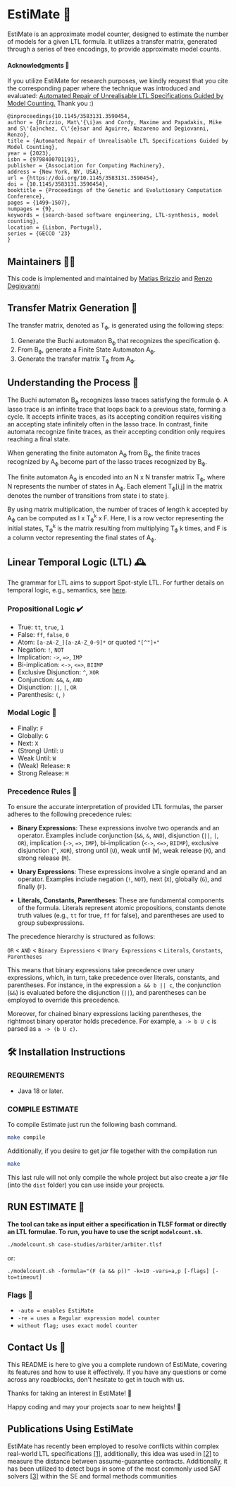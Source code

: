# EstiMate 🦉

EstiMate is an approximate model counter, designed to estimate the number of models for a given LTL formula. It utilizes a transfer matrix, generated through a series of tree encodings, to provide approximate model counts.

#### Acknowledgments 🌟

If you utilize EstiMate for research purposes, we kindly request that you cite the corresponding paper where the technique was introduced and evaluated: [Automated Repair of Unrealisable LTL Specifications Guided by Model Counting.](https://dl.acm.org/doi/10.1145/3583131.3590454) Thank you :)

```
@inproceedings{10.1145/3583131.3590454,
author = {Brizzio, Mat\'{\i}as and Cordy, Maxime and Papadakis, Mike and S\'{a}nchez, C\'{e}sar and Aguirre, Nazareno and Degiovanni, Renzo},
title = {Automated Repair of Unrealisable LTL Specifications Guided by Model Counting},
year = {2023},
isbn = {9798400701191},
publisher = {Association for Computing Machinery},
address = {New York, NY, USA},
url = {https://doi.org/10.1145/3583131.3590454},
doi = {10.1145/3583131.3590454},
booktitle = {Proceedings of the Genetic and Evolutionary Computation Conference},
pages = {1499–1507},
numpages = {9},
keywords = {search-based software engineering, LTL-synthesis, model counting},
location = {Lisbon, Portugal},
series = {GECCO '23}
}
```


## Maintainers 👨‍💻

This code is implemented and maintained by [Matias Brizzio](mailto:matias.brizzio@imdea.org?subject=[GitHub]%20Source%20EstiMate) and [Renzo Degiovanni](https://rdegiovanni.github.io)

## Transfer Matrix Generation 🔄

The transfer matrix, denoted as T<sub>ϕ</sub>, is generated using the following steps:

1. Generate the Buchi automaton B<sub>ϕ</sub> that recognizes the specification ϕ.
2. From B<sub>ϕ</sub>, generate a Finite State Automaton A<sub>ϕ</sub>.
3. Generate the transfer matrix T<sub>ϕ</sub> from A<sub>ϕ</sub>.

## Understanding the Process 🤔
The Buchi automaton B<sub>ϕ</sub> recognizes lasso traces satisfying the formula ϕ. A lasso trace is an infinite trace that loops back to a previous state, forming a cycle. It accepts infinite traces, as its accepting condition requires visiting an accepting state infinitely often in the lasso trace. In contrast, finite automata recognize finite traces, as their accepting condition only requires reaching a final state.

When generating the finite automaton A<sub>ϕ</sub> from B<sub>ϕ</sub>, the finite traces recognized by A<sub>ϕ</sub> become part of the lasso traces recognized by B<sub>ϕ</sub>.

The finite automaton A<sub>ϕ</sub> is encoded into an N x N transfer matrix T<sub>ϕ</sub>, where N represents the number of states in A<sub>ϕ</sub>. Each element T<sub>ϕ</sub>[i,j] in the matrix denotes the number of transitions from state i to state j.

By using matrix multiplication, the number of traces of length k accepted by A<sub>ϕ</sub> can be computed as I x T<sub>ϕ</sub><sup>k</sup> x F. Here, I is a row vector representing the initial states, T<sub>ϕ</sub><sup>k</sup> is the matrix resulting from multiplying T<sub>ϕ</sub> k times, and F is a column vector representing the final states of A<sub>ϕ</sub>.

## Linear Temporal Logic (LTL) <a name="LTL" /> 🕰️

The grammar for LTL aims to support Spot-style LTL. For further details on temporal logic, e.g., semantics, see [here](https://spot.lrde.epita.fr/tl.pdf).

### Propositional Logic ✔️

* True: `tt`, `true`, `1`
* False: `ff`, `false`, `0`
* Atom: `[a-zA-Z_][a-zA-Z_0-9]*` or quoted `"[^"]+"`
* Negation: `!`, `NOT`
* Implication: `->`, `=>`, `IMP`
* Bi-implication: `<->`, `<=>`, `BIIMP`
* Exclusive Disjunction: `^`, `XOR`
* Conjunction: `&&`, `&`, `AND`
* Disjunction: `||`, `|`, `OR`
* Parenthesis: `(`, `)`

### Modal Logic 🚪

* Finally: `F`
* Globally: `G`
* Next: `X`
* (Strong) Until: `U`
* Weak Until: `W`
* (Weak) Release: `R`
* Strong Release: `M`

### Precedence Rules 📜

To ensure the accurate interpretation of provided LTL formulas, the parser adheres to the following precedence rules:

- **Binary Expressions**: These expressions involve two operands and an operator. Examples include conjunction (`&&`, `&`, `AND`), disjunction (`||`, `|`, `OR`), implication (`->`, `=>`, `IMP`), bi-implication (`<->`, `<=>`, `BIIMP`), exclusive disjunction (`^`, `XOR`), strong until (`U`), weak until (`W`), weak release (`R`), and strong release (`M`).

- **Unary Expressions**: These expressions involve a single operand and an operator. Examples include negation (`!`, `NOT`), next (`X`), globally (`G`), and finally (`F`).

- **Literals, Constants, Parentheses**: These are fundamental components of the formula. Literals represent atomic propositions, constants denote truth values (e.g., `tt` for true, `ff` for false), and parentheses are used to group subexpressions.

The precedence hierarchy is structured as follows:

`OR` < `AND` < `Binary Expressions` < `Unary Expressions` < `Literals`, `Constants`, `Parentheses`

This means that binary expressions take precedence over unary expressions, which, in turn, take precedence over literals, constants, and parentheses. For instance, in the expression `a && b || c`, the conjunction (`&&`) is evaluated before the disjunction (`||`), and parentheses can be employed to override this precedence.

Moreover, for chained binary expressions lacking parentheses, the rightmost binary operator holds precedence. For example, `a -> b U c` is parsed as `a -> (b U c)`.


## 🛠️ Installation Instructions

### REQUIREMENTS

- Java 18 or later.

### COMPILE ESTIMATE 
To compile Estimate just run the following bash command.

```bash
make compile
```
Additionally, if you desire to get *jar* file together with the compilation run

```bash
make
```

This last rule will not only compile the whole project but also create a *jar* file (into the `dist` folder) you can use inside your projects.

## RUN ESTIMATE 🚀

**The tool can take as input either a specification in TLSF format or directly an LTL formulae. To run, you have to use the script `modelcount.sh`.**

```bash
./modelcount.sh case-studies/arbiter/arbiter.tlsf 
```

or:

```
./modelcount.sh -formula="(F (a && p))" -k=10 -vars=a,p [-flags] [-to=timeout]
```

### Flags 🚩
 * `-auto = enables EstiMate`
 * `-re = uses a Regular expression model counter`
 * `without flag; uses exact model counter`


## Contact Us 📧

This README is here to give you a complete rundown of EstiMate, covering its features and how to use it effectively. If you have any questions or come across any roadblocks, don't hesitate to get in touch with us.

Thanks for taking an interest in EstiMate! 🦉

Happy coding and may your projects soar to new heights! 🚀

## Publications Using EstiMate
EstiMate has recently been employed to resolve conflicts within complex real-world LTL specifications [[1]](https://rdcu.be/dIdOr), additionally, this idea was used in [[2]](https://arxiv.org/pdf/2211.11908) to measure the distance between assume-guarantee contracts. Additionally, it has been utilized to detect bugs in some of the most commonly used SAT solvers [[3]](https://dl.acm.org/doi/abs/10.1145/3597503.3639087) within the SE and formal methods communities
